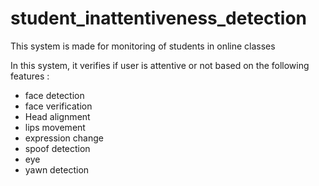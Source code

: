 # student_inattentiveness_detection

This system is made for monitoring of students in online classes

In this system, it verifies if user is attentive or not based on the following features :
- face detection
- face verification
- Head alignment
- lips movement
- expression change
- spoof detection
- eye 
- yawn detection
